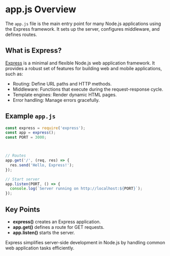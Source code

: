 # app.js Overview

The `app.js` file is the main entry point for many Node.js applications using the Express framework. It sets up the server, configures middleware, and defines routes.

## What is Express?

[Express](https://expressjs.com/) is a minimal and flexible Node.js web application framework. It provides a robust set of features for building web and mobile applications, such as:

- Routing: Define URL paths and HTTP methods.
- Middleware: Functions that execute during the request-response cycle.
- Template engines: Render dynamic HTML pages.
- Error handling: Manage errors gracefully.

## Example `app.js`

```js
const express = require('express');
const app = express();
const PORT = 3000;



// Routes
app.get('/', (req, res) => {
  res.send('Hello, Express!');
});

// Start server
app.listen(PORT, () => {
  console.log(`Server running on http://localhost:${PORT}`);
});
```

## Key Points

- **express()** creates an Express application.
- **app.get()** defines a route for GET requests.
- **app.listen()** starts the server.

Express simplifies server-side development in Node.js by handling common web application tasks efficiently.